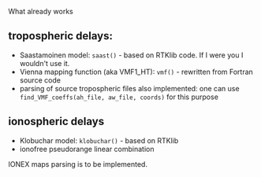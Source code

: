 What already works

tropospheric delays:
-------------
* Saastamoinen model: `saast()` - based on RTKlib code. If I were you I wouldn't use it.
* Vienna mapping function (aka VMF1_HT): `vmf()` - rewritten from Fortran source code
* parsing of source tropospheric files also implemented:
one can use `find_VMF_coeffs(ah_file, aw_file, coords)` for this purpose

ionospheric delays
------------
* Klobuchar model: `klobuchar()` - based on RTKlib
* ionofree pseudorange linear combination

IONEX maps parsing is to be implemented.